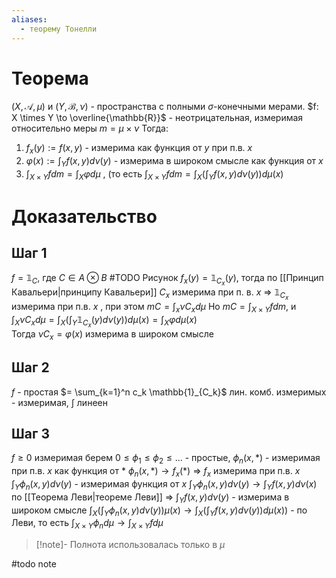 ```yaml
---
aliases:
  - теорему Тонелли
---
```

# Теорема
$(X, \mathcal{A}, \mu)$ и $(Y, \mathcal{B}, \nu)$ - пространства с полными $\sigma$-конечными мерами.
$f: X \times Y \to \overline{\mathbb{R}}$ - неотрицательная, измеримая относительно меры $m = \mu \times \nu$ 
Тогда:
1. $f_x(y) := f(x, y)$ - измерима как функция от $y$ при п.в. $x$
2. $\varphi(x) := \int_Y f(x, y) d \nu(y)$ - измерима в широком смысле как функция от $x$
3. $\int_{X \times Y} f d m = \int_X \varphi d \mu$ , (то есть $\int_{X \times Y} f d m = \int_X (\int_Y f(x, y) d \nu (y)) d \mu(x)$  
# Доказательство
## Шаг 1
$f = \mathbb{1}_C$, где $C \in A \otimes B$  #TODO  Рисунок
$f_x(y) = \mathbb{1}_{C_x}(y)$, тогда по [[Принцип Кавальери|принципу Кавальери]]  $C_x$ измерима при п. в. $x$ $\Rightarrow$ $\mathbb{1}_{C_x}$ измерима при п.в. $x$ , при этом $mC = \int_{x} \nu C_x d \mu$ 
Но $mC = \int_{X \times Y} f d m$, и $\int_X \nu C_x d \mu = \int_X (\int_Y \mathbb{1}_{C_x} (y) d \nu (y))d \mu(x) = \int_X \varphi d \mu (x)$  
Тогда  $\nu C_x = \varphi(x)$ измерима в широком смысле
## Шаг 2
$f$ - простая $= \sum_{k=1}^n c_k \mathbb{1}_{C_k}$ лин. комб. измеримых - измеримая, $\int$ линеен
## Шаг 3
$f \geq 0$ измеримая берем $0 \leq \phi_1 \leq \phi_2 \leq ...$ - простые, $\phi_n(x, *)$ - измеримая при п.в. $x$ как функция от $*$ $\phi_n(x, *) \to f_x(*)$ $\Rightarrow$ $f_x$ измерима  при п.в. $x$
$\int_Y \phi_n(x,y) d \nu(y)$ - измеримая функция от $x$
$\int_Y \phi_n (x, y) d \nu (y) \to \int _Y f(x, y) d \nu (x)$ по [[Теорема Леви|теореме Леви]] $\Rightarrow$ $\int_Y f(x, y) d \nu(y)$ - измерима в широком смысле
$\int_X(\int_Y \phi_n (x, y) d \nu (y)) \mu(x) \to \int_X (\int_Y f(x, y) d \nu (y)) d \mu(x))$ - по Леви, то есть $\int_{X \times Y} \phi_n d \mu \to \int_{X \times Y} f d \mu$

> [!note]-
> Полнота использовалась только в $\mu$

#todo note
